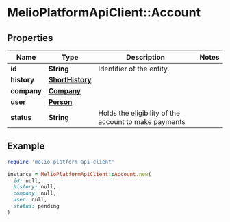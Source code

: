 # MelioPlatformApiClient::Account

## Properties

| Name | Type | Description | Notes |
| ---- | ---- | ----------- | ----- |
| **id** | **String** | Identifier of the entity. |  |
| **history** | [**ShortHistory**](ShortHistory.md) |  |  |
| **company** | [**Company**](Company.md) |  |  |
| **user** | [**Person**](Person.md) |  |  |
| **status** | **String** | Holds the eligibility of the account to make payments |  |

## Example

```ruby
require 'melio-platform-api-client'

instance = MelioPlatformApiClient::Account.new(
  id: null,
  history: null,
  company: null,
  user: null,
  status: pending
)
```

